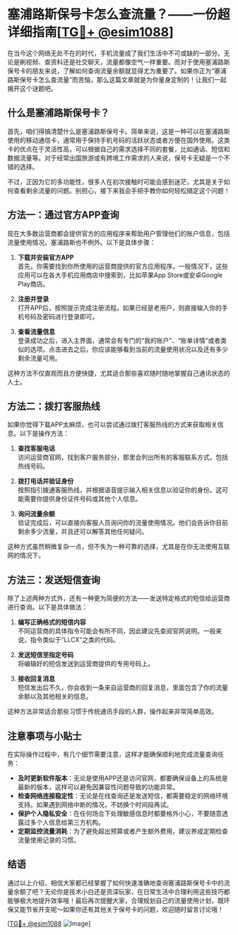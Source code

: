 # 塞浦路斯保号卡怎么查流量？——一份超详细指南[[TG💪+ @esim1088](https://t.me/s/esim1088)]

在当今这个网络无处不在的时代，手机流量成了我们生活中不可或缺的一部分。无论是刷视频、查资料还是社交聊天，流量都像空气一样重要。而对于使用塞浦路斯保号卡的朋友来说，了解如何查询流量余额就显得尤为重要了。如果你正为“塞浦路斯保号卡怎么查流量”而苦恼，那么这篇文章就是为你量身定制的！让我们一起揭开这个谜题吧。

## 什么是塞浦路斯保号卡？

首先，咱们得搞清楚什么是塞浦路斯保号卡。简单来说，这是一种可以在塞浦路斯使用的移动通信卡，通常用于保持手机号码的活跃状态或者方便在国外使用。这类卡的优点在于灵活性高，可以根据自己的需求选择不同的套餐，比如通话、短信和数据流量等。对于经常出国旅游或有跨境工作需求的人来说，保号卡无疑是一个不错的选择。

不过，正因为它的多功能性，很多人在初次接触时可能会感到迷茫，尤其是关于如何查看剩余流量的问题。别担心，接下来我会手把手教你如何轻松搞定这个问题！

## 方法一：通过官方APP查询

现在大多数运营商都会提供官方的应用程序来帮助用户管理他们的账户信息，包括流量使用情况。塞浦路斯也不例外。以下是具体步骤：

1. **下载并安装官方APP**  
   首先，你需要找到你所使用的运营商提供的官方应用程序。一般情况下，这些应用可以在各大手机应用商店中搜索到，比如苹果App Store或安卓Google Play商店。

2. **注册并登录**  
   打开APP后，按照提示完成注册流程。如果已经是老用户，则直接输入你的手机号码及密码进行登录即可。

3. **查看流量信息**  
   登录成功之后，进入主界面，通常会有专门的“我的账户”、“账单详情”或者类似的选项。点击进去之后，你应该能够看到当前的流量使用状况以及还有多少剩余流量可用。

这种方法不仅直观而且方便快捷，尤其适合那些喜欢随时随地掌握自己通讯状态的人士。

## 方法二：拨打客服热线

如果你觉得下载APP太麻烦，也可以尝试通过拨打客服热线的方式来获取相关信息。以下是操作方法：

1. **查找客服电话**  
   访问运营商官网，找到客户服务部分，那里会列出所有的客服联系方式，包括热线号码。

2. **拨打电话并验证身份**  
   按照指引拨通客服热线，并根据语音提示输入相关信息以验证你的身份。这可能需要你提供身份证件号码或其他个人信息。

3. **询问流量余额**  
   验证完成后，可以直接向客服人员询问你的流量使用情况。他们会告诉你目前剩余多少流量，并且还可以解答其他任何疑问。

这种方式虽然稍微复杂一点，但不失为一种可靠的选择，尤其是在你无法使用互联网的情况下。

## 方法三：发送短信查询

除了上述两种方式外，还有一种更为简便的方法——发送特定格式的短信给运营商进行查询。以下是具体做法：

1. **编写正确格式的短信内容**  
   不同运营商的具体指令可能会有所不同，因此建议先查阅官网说明。一般来说，指令类似于“LLCX”之类的代码。

2. **发送短信至指定号码**  
   将编辑好的短信发送到运营商提供的专用号码上。

3. **接收回复消息**  
   短信发出后不久，你会收到一条来自运营商的回复消息，里面包含了你的流量余额以及其他相关的信息。

这种方法非常适合那些习惯于传统通讯手段的人群，操作起来非常简单高效。

## 注意事项与小贴士

在实际操作过程中，有几个细节需要注意，这样才能确保顺利地完成流量查询任务：

- **及时更新软件版本**：无论是使用APP还是访问官网，都要确保设备上的系统是最新的版本，这样可以避免因兼容性问题导致的功能异常。
- **检查网络连接稳定性**：无论是在线查询还是发送短信，都需要稳定的网络环境支持。如果遇到网络中断的情况，不妨换个时间段再试。
- **保护个人隐私安全**：在任何场合下处理敏感信息时都要格外小心，不要随意透露过多个人信息给第三方机构。
- **定期监控流量消耗**：为了避免超出预算或者产生额外费用，建议养成定期检查流量使用记录的习惯。

## 结语

通过以上介绍，相信大家都已经掌握了如何快速准确地查询塞浦路斯保号卡中的流量余额了吧？无论你是技术小白还是资深玩家，在日常生活中合理利用这些技巧都能够极大地提升效率哦！最后再次提醒大家，合理规划自己的流量使用计划，既环保又能节省开支呢～如果你还有其他关于保号卡的问题，欢迎随时留言讨论哦！

[[TG💪+ @esim1088](https://t.me/s/esim1088) ![Image](https://i.postimg.cc/4NQfJmqS/Snipaste-2025-05-13-00-14-12.png)]